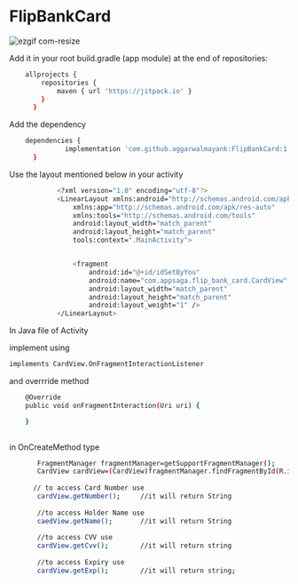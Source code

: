 # FlipBankCard

![ezgif com-resize](https://user-images.githubusercontent.com/32715597/58809286-41666c00-8639-11e9-9602-d631090b62be.gif)


Add it in your root build.gradle (app module) at the end of repositories:
```sh
	allprojects {
        repositories {
            maven { url 'https://jitpack.io' }
        }
      }
```	  
      
Add the dependency
```sh
    dependencies {
              implementation 'com.github.aggarwalmayank:FlipBankCard:1.1'
      }
```

Use the layout mentioned below in your activity
```sh
            <?xml version="1.0" encoding="utf-8"?>
            <LinearLayout xmlns:android="http://schemas.android.com/apk/res/android"
                xmlns:app="http://schemas.android.com/apk/res-auto"
                xmlns:tools="http://schemas.android.com/tools"
                android:layout_width="match_parent"
                android:layout_height="match_parent"
                tools:context=".MainActivity">


                <fragment
                    android:id="@+id/idSetByYou"
                    android:name="com.appsaga.flip_bank_card.CardView"
                    android:layout_width="match_parent"
                    android:layout_height="match_parent"
                    android:layout_weight="1" />
            </LinearLayout>
 ```           
In Java file of Activity 
  
   implement using
    
```sh
implements CardView.OnFragmentInteractionListener 
```    
   and overrride method
    
```sh
    @Override
    public void onFragmentInteraction(Uri uri) {

    }
    
```    
   in OnCreateMethod type
    
 ```sh   
        FragmentManager fragmentManager=getSupportFragmentManager();
        CardView cardView=(CardView)fragmentManager.findFragmentById(R.id.idSetByYou);
        
       // to access Card Number use
        cardView.getNumber();     //it will return String
        
        //to access Holder Name use
        caedView.getName();       //it will return String
        
        //to access CVV use
        cardView.getCvv();        //it will return string
        
        //to access Expiry use
        cardView.getExp();        //it will return string;
```
